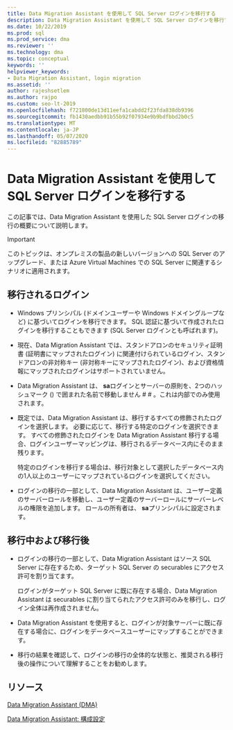 ```yaml
---
title: Data Migration Assistant を使用して SQL Server ログインを移行する
description: Data Migration Assistant を使用して SQL Server ログインを移行する方法について説明します
ms.date: 10/22/2019
ms.prod: sql
ms.prod_service: dma
ms.reviewer: ''
ms.technology: dma
ms.topic: conceptual
keywords: ''
helpviewer_keywords:
- Data Migration Assistant, login migration
ms.assetid: ''
author: rajeshsetlem
ms.author: rajpo
ms.custom: seo-lt-2019
ms.openlocfilehash: f721800de13d11eefa1cabdd2f23fda838db9396
ms.sourcegitcommit: fb1430aedbb91b55b92f07934e9b9bdfbbd2b0c5
ms.translationtype: MT
ms.contentlocale: ja-JP
ms.lasthandoff: 05/07/2020
ms.locfileid: "82885789"
---
```

# <a name="migrate-sql-server-logins-with-data-migration-assistant"></a>Data Migration Assistant を使用して SQL Server ログインを移行する

この記事では、Data Migration Assistant を使用した SQL Server ログインの移行の概要について説明します。

> [!IMPORTANT]
> このトピックは、オンプレミスの製品の新しいバージョンへの SQL Server のアップグレード、または Azure Virtual Machines での SQL Server に関連するシナリオに適用されます。

## <a name="which-logins-are-migrated"></a>移行されるログイン

- Windows プリンシパル (ドメインユーザーや Windows ドメイングループなど) に基づいてログインを移行できます。 SQL 認証に基づいて作成されたログインを移行することもできます (SQL Server ログインとも呼ばれます)。

- 現在、Data Migration Assistant では、スタンドアロンのセキュリティ証明書 (証明書にマップされたログイン) に関連付けられているログイン、スタンドアロンの非対称キー (非対称キーにマップされたログイン)、および資格情報にマップされたログインはサポートされていません。

- Data Migration Assistant は、 **sa**ログインとサーバーの原則を、2つのハッシュマーク () で囲まれた名前で移動しません \# \# 。これは内部でのみ使用されます。

- 既定では、Data Migration Assistant は、移行するすべての修飾されたログインを選択します。 必要に応じて、移行する特定のログインを選択できます。 すべての修飾されたログインを Data Migration Assistant 移行する場合、ログインユーザーマッピングは、移行されるデータベース内にそのまま残ります。

  特定のログインを移行する場合は、移行対象として選択したデータベース内の1人以上のユーザーにマップされているログインを選択してください。

- ログインの移行の一部として、Data Migration Assistant は、ユーザー定義のサーバーロールを移動し、ユーザー定義のサーバーロールにサーバーレベルの権限を追加します。 ロールの所有者は、 **sa**プリンシパルに設定されます。

## <a name="during-and-after-migration"></a>移行中および移行後

- ログインの移行の一部として、Data Migration Assistant はソース SQL Server に存在するため、ターゲット SQL Server の securables にアクセス許可を割り当てます。

  ログインがターゲット SQL Server に既に存在する場合、Data Migration Assistant は securables に割り当てられたアクセス許可のみを移行し、ログイン全体は再作成されません。

- Data Migration Assistant を使用すると、ログインが対象サーバーに既に存在する場合に、ログインをデータベースユーザーにマップすることができます。

- 移行の結果を確認して、ログインの移行の全体的な状態と、推奨される移行後の操作について理解することをお勧めします。

## <a name="resources"></a>リソース

[Data Migration Assistant (DMA)](../dma/dma-overview.md)

[Data Migration Assistant: 構成設定](../dma/dma-configurationsettings.md)
